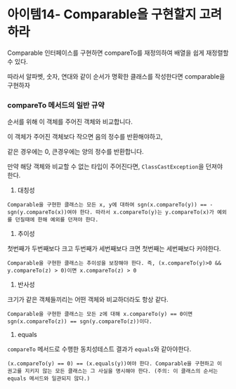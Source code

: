 # 아이템14- Comparable을 구현할지 고려하라

Comparable 인터페이스를 구현하면 compareTo를 재정의하여 배열을 쉽게 재정렬할 수 있다. 

따라서 알파벳, 숫자, 연대와 같이 순서가 명확한 클래스를 작성한다면 comparable을 구현하자

 

### compareTo 메서드의 일반 규약

순서를 위해 이 객체를 주어진 객체와 비교합니다. 

이 객체가 주어진 객체보다 작으면 음의 정수를 반환해야하고, 

같은 경우에는 0, 큰경우에는 양의 정수를 반환합니다. 

만약 해당 객체와 비교할 수 없는 타입이 주어진다면, `ClassCastException`을 던져야 한다. 

1. 대칭성 

`Comparable을 구현한 클래스는 모든 x, y에 대하여 sgn(x.compareTo(y)) == -sgn(y.compareTo(x))여야 한다. 따라서 x.compareTo(y)는 y.compareTo(x)가 예외를 던질때에 한해 예외를 던져야 한다.`

1. 추이성 

첫번째가 두번째보다 크고 두번째가 세번째보다 크면 첫번째는 세번째보다 커야한다. 

`Comparable을 구현한 클래스는 추이성을 보장해야 한다. 즉, (x.compareTo(y)>0 && y.compareTo(z) > 0)이면 x.compareTo(z) > 0`

1. 반사성 

크기가 같은 객체들끼리는 어떤 객체와 비교하더라도 항상 같다. 

`Comparable을 구현한 클래스는 모든 z에 대해 x.compareTo(y) == 0이면 sgn(x.compareTo(z)) == sgn(y.compareTo(z))이다.`

1. equals

`compareTo` 메서드로 수행한 동치성테스트 결과가 `equals`와 같아야한다.

`(x.compareTo(y) == 0) == (x.equals(y))여야 한다. Comparable을 구현하고 이 권고를 지키지 않는 모든 클래스는 그 사실을 명시해야 한다. (주의: 이 클래스의 순서는 equals 메서드와 일관되지 않다.)`
